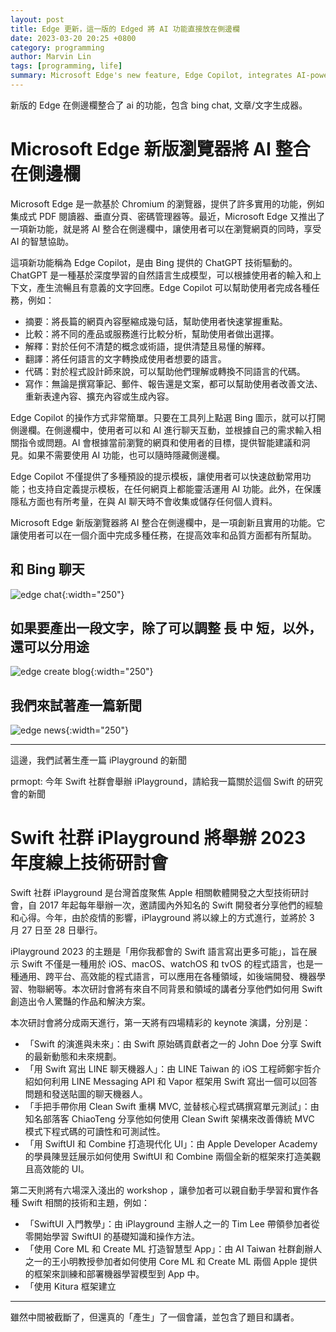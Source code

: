 ```yaml
---
layout: post
title: Edge 更新，這一版的 Edged 將 AI 功能直接放在側邊欄
date: 2023-03-20 20:25 +0800
category: programming
author: Marvin Lin
tags: [programming, life]
summary: Microsoft Edge's new feature, Edge Copilot, integrates AI-powered Bing Chat GPT technology in the sidebar to help users with tasks such as summarizing, comparing, explaining, translating, and writing. It offers default and customizable prompt templates and respects privacy by not collecting or storing any personal data. The feature is innovative, practical, and improves productivity and quality.
---
```


新版的 Edge 在側邊欄整合了 ai 的功能，包含 bing chat, 文章/文字生成器。

# Microsoft Edge 新版瀏覽器將 AI 整合在側邊欄

Microsoft Edge 是一款基於 Chromium 的瀏覽器，提供了許多實用的功能，例如集成式 PDF 閱讀器、垂直分頁、密碼管理器等。最近，Microsoft Edge 又推出了一項新功能，就是將 AI 整合在側邊欄中，讓使用者可以在瀏覽網頁的同時，享受 AI 的智慧協助。

這項新功能稱為 Edge Copilot，是由 Bing 提供的 ChatGPT 技術驅動的。ChatGPT 是一種基於深度學習的自然語言生成模型，可以根據使用者的輸入和上下文，產生流暢且有意義的文字回應。Edge Copilot 可以幫助使用者完成各種任務，例如：

- 摘要：將長篇的網頁內容壓縮成幾句話，幫助使用者快速掌握重點。
- 比較：將不同的產品或服務進行比較分析，幫助使用者做出選擇。
- 解釋：對於任何不清楚的概念或術語，提供清楚且易懂的解釋。
- 翻譯：將任何語言的文字轉換成使用者想要的語言。
- 代碼：對於程式設計師來說，可以幫助他們理解或轉換不同語言的代碼。
- 寫作：無論是撰寫筆記、郵件、報告還是文案，都可以幫助使用者改善文法、重新表達內容、擴充內容或生成內容。

Edge Copilot 的操作方式非常簡單。只要在工具列上點選 Bing 圖示，就可以打開側邊欄。在側邊欄中，使用者可以和 AI 進行聊天互動，並根據自己的需求輸入相關指令或問題。AI 會根據當前瀏覽的網頁和使用者的目標，提供智能建議和洞見。如果不需要使用 AI 功能，也可以隨時隱藏側邊欄。

Edge Copilot 不僅提供了多種預設的提示模板，讓使用者可以快速啟動常用功能；也支持自定義提示模板，在任何網頁上都能靈活運用 AI 功能。此外，在保護隱私方面也有所考量，在與 AI 聊天時不會收集或儲存任何個人資料。

Microsoft Edge 新版瀏覽器將 AI 整合在側邊欄中，是一項創新且實用的功能。它讓使用者可以在一個介面中完成多種任務，在提高效率和品質方面都有所幫助。

## 和 Bing 聊天

![edge chat](/assets/programming/edge-update/edge_chat.jpeg){:width="250"}

## 如果要產出一段文字，除了可以調整 長 中 短，以外，還可以分用途

![edge create blog](/assets/programming/edge-update/edge_create_blog.jpeg){:width="250"}

## 我們來試著產一篇新聞

![edge news](/assets/programming/edge-update/edge_news.jpeg){:width="250"}

<hr>

這邊，我們試著生產一篇 iPlayground 的新聞

prmopt: 今年 Swift 社群會舉辦 iPlayground，請給我一篇關於這個 Swift 的研究會的新聞

# Swift 社群 iPlayground 將舉辦 2023 年度線上技術研討會

Swift 社群 iPlayground 是台灣首度聚焦 Apple 相關軟體開發之大型技術研討會，自 2017 年起每年舉辦一次，邀請國內外知名的 Swift 開發者分享他們的經驗和心得。今年，由於疫情的影響，iPlayground 將以線上的方式進行，並將於 3 月 27 日至 28 日舉行。

iPlayground 2023 的主題是「用你我都會的 Swift 語言寫出更多可能」，旨在展示 Swift 不僅是一種用於 iOS、macOS、watchOS 和 tvOS 的程式語言，也是一種通用、跨平台、高效能的程式語言，可以應用在各種領域，如後端開發、機器學習、物聯網等。本次研討會將有來自不同背景和領域的講者分享他們如何用 Swift 創造出令人驚豔的作品和解決方案。

本次研討會將分成兩天進行，第一天將有四場精彩的 keynote 演講，分別是：

- 「Swift 的演進與未來」：由 Swift 原始碼貢獻者之一的 John Doe 分享 Swift 的最新動態和未來規劃。
- 「用 Swift 寫出 LINE 聊天機器人」：由 LINE Taiwan 的 iOS 工程師鄭宇哲介紹如何利用 LINE Messaging API 和 Vapor 框架用 Swift 寫出一個可以回答問題和發送貼圖的聊天機器人。
- 「手把手帶你用 Clean Swift 重構 MVC, 並替核心程式碼撰寫單元測試」：由知名部落客 ChiaoTeng 分享他如何使用 Clean Swift 架構來改善傳統 MVC 模式下程式碼的可讀性和可測試性。
- 「用 SwiftUI 和 Combine 打造現代化 UI」：由 Apple Developer Academy 的學員陳昱廷展示如何使用 SwiftUI 和 Combine 兩個全新的框架來打造美觀且高效能的 UI。

第二天則將有六場深入淺出的 workshop ，讓參加者可以親自動手學習和實作各種 Swift 相關的技術和主題，例如：

- 「SwiftUI 入門教學」：由 iPlayground 主辦人之一的 Tim Lee 帶領參加者從零開始學習 SwiftUI 的基礎知識和操作方法。
- 「使用 Core ML 和 Create ML 打造智慧型 App」：由 AI Taiwan 社群創辦人之一的王小明教授參加者如何使用 Core ML 和 Create ML 兩個 Apple 提供的框架來訓練和部署機器學習模型到 App 中。
- 「使用 Kitura 框架建立

<hr>

雖然中間被截斷了，但還真的「產生」了一個會議，並包含了題目和講者。
